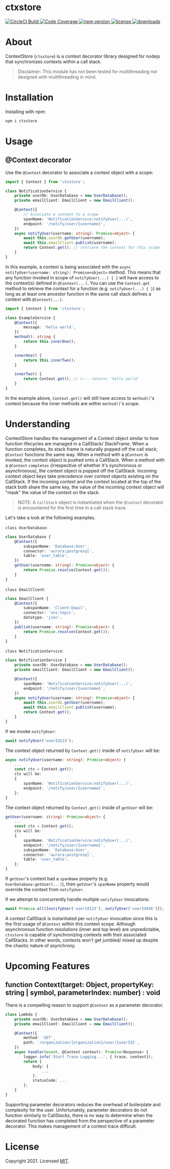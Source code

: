 # ctxstore

<a href="https://app.circleci.com/pipelines/github/kaonashi-noface/ctxstore?branch=main&filter=all">
    <img src="https://circleci.com/gh/kaonashi-noface/ctxstore.svg?style=svg" alt="CircleCI Build" />
</a>
<a href='https://coveralls.io/github/kaonashi-noface/ctxstore?branch=main'>
    <img src='https://coveralls.io/repos/github/kaonashi-noface/ctxstore/badge.svg?branch=main' alt='Code Coverage' />
</a>
<a href='https://www.npmjs.com/package/ctxstore'>
    <img alt="npm version" src="https://img.shields.io/npm/v/ctxstore" />
</a>
<a href='https://www.npmjs.com/package/ctxstore'>
    <img alt="license" src="https://img.shields.io/npm/l/ctxstore" />
</a>
<a href='https://www.npmjs.com/package/ctxstore'>
    <img alt="downloads" src="https://img.shields.io/npm/dm/ctxstore" />
</a>

# About

ContextStore (`ctxstore`) is a context decorator library designed for nodejs that synchronizes contexts within a call stack.

> Disclaimer: This module has not been tested for multithreading nor designed with multithreading in mind.

# Installation

Installing with npm:

```bash
npm i ctxstore
```

# Usage

## @Context decorator

Use the `@Context` decorator to associate a context object with a scope:

```ts
import { Context } from 'ctxstore';

class NotificationService {
    private userDb: UserDatabase = new UserDatabase();
    private emailClient: EmailClient = new EmailClient();

    @Context({
        // Associate a context to a scope
        spanName: 'NotificationService:notifyUser(...)',
        endpoint: '/notify/user/{username}',
    })
    async notifyUser(username: string): Promise<object> {
        await this.userDb.getUser(username);
        await this.emailClient.publish(username);
        return Context.get(); // retrieve the context for this scope
    }
}
```

In this example, a context is being associated with the `async notifyUser(username: string): Promise<object>` method. This means that any function invoked in scope of `notifyUser(...) { }` will have access to the context(s) defined in `@Context(...)`. You can use the `Context.get` method to retrieve the context for a function (e.g. `notifyUser(...) { }`) as long as at least one ancestor function in the same call stack defines a context with `@Context(...)`.

```ts
import { Context } from 'ctxstore';

class ExampleService {
    @Context({
        message: 'hello world',
    })
    method(): string {
        return this.innerOne();
    }

    innerOne() {
        return this.innerTwo();
    }

    innerTwo() {
        return Context.get(); // <--- returns 'hello world'
    }
}
```

In the example above, `Context.get()` will still have access to `method()`'s context because the inner methods are within `method()`'s scope.

# Understanding

ContextStore handles the management of a Context object similar to how function lifecycles are managed in a CallStack/ StackFrame. When a function completes, its stack frame is naturally popped off the call stack; `@Context` functions the same way. When a method with a `@Context` is invoked, the context object is pushed onto a CallStack. When a method with a `@Context` `completes` (irrespective of whether it's synchronous or asynchronous), the context object is popped off the CallStack. Incoming context object keys take precedence over context objects existing on the CallStack. If the incoming context and the context located at the top of the stack both share the same key, the value of the incoming context object will "mask" the value of the context on the stack.

> NOTE: A `CallStack` object is instantiated when the `@Context` decorator is encountered for the first time in a call stack trace.

Let's take a look at the following examples.

`class UserDatabase`:

```ts
class UserDatabase {
    @Context({
        subspanName: 'Database:User',
        connector: 'aurora:postgresql',
        table: 'user_table',
    })
    getUser(username: string): Promise<object> {
        return Promise.resolve(Context.get());
    }
}
```

`class EmailClient`:

```ts
class EmailClient {
    @Context({
        subspanName: 'Client:Email',
        connector: 'sns:topic',
        datatype: 'json',
    })
    publish(username: string): Promise<object> {
        return Promise.resolve(Context.get());
    }
}
```

`class NotificationService`:

```ts
class NotificationService {
    private userDb: UserDatabase = new UserDatabase();
    private emailClient: EmailClient = new EmailClient();

    @Context({
        spanName: 'NotificationService:notifyUser(...)',
        endpoint: '/notify/user/{username}',
    })
    async notifyUser(username: string): Promise<object> {
        await this.userDb.getUser(username);
        await this.emailClient.publish(username);
        return Context.get();
    }
}
```

If we invoke `notifyUser`:

```ts
await notifyUser('userId123');
```

The context object returned by `Context.get()` inside of `notifyUser` will be:

```ts
async notifyUser(username: string): Promise<object> {
    ...
    const ctx = Context.get();
    ctx will be:
    {
        spanName: 'NotificationService:notifyUser(...)',
        endpoint: '/notify/user/{username}',
    };
}
```

The context object returned by `Context.get()` inside of `getUser` will be:

```ts
getUser(username: string): Promise<object> {
    ...
    const ctx = Context.get();
    ctx will be:
    {
        spanName: 'NotificationService:notifyUser(...)',
        endpoint: '/notify/user/{username}',
        subspanName: 'Database:User',
        connector: 'aurora:postgresql',
        table: 'user_table',
    };
}
```

If `getUser`'s context had a `spanName` property (e.g. `UserDatabase:getUser(...)`), then `getUser`'s `spanName` property would override the context from `notifyUser`.

If we attempt to concurrently handle multiple `notifyUser` invocations:

```ts
await Promise.all([notifyUser('userId123'), notifyUser('userId456')]);
```

A context CallStack is instantiated per `notifyUser` invocation since this is the first usage of `@Context` within this context scope. Although asynchronous function resolutions (inner and top level) are unpredictable, `ctxstore` is capable of synchronizing contexts with their associated CallStacks. In other words, contexts won't get jumbled/ mixed up despite the chaotic nature of asynchrony.

# Upcoming Features

## function Context(target: Object, propertyKey: string | symbol, parameterIndex: number) : void

There is a compelling reason to support `@Context` as a parameter decorator.

```ts
class Lambda {
    private userDb: UserDatabase = new UserDatabase();
    private emailClient: EmailClient = new EmailClient();

    @Context({
        method: 'GET',
        path: '/organization/{organization}/user/{userId}',
    })
    async handler(event, @Context context): Promise<Response> {
        logger.info('Start Trace Logging...', { trace, context});
        return {
            body: {
                ...
            },
            statusCode: ...
        };
    }
}
```

Supporting parameter decorators reduces the overhead of boilerplate and complexity for the user. Unfortunately, parameter decorators do not function similarly to CallStacks, there is no way to determine when the decorated function has completed from the perspective of a parameter decorator. This makes management of a context trace difficult.

# License

Copyright 2021. Licensed [MIT](https://github.com/kaonashi-noface/contextstore/blob/main/LICENSE).
